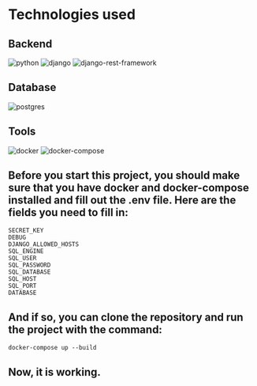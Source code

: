 <h1>Technologies used</h1>

<h2>Backend</h2>

![python](https://img.shields.io/badge/Python3-yellow?style=for-the-badge&logo=python)
![django](https://img.shields.io/badge/Django-00a328?style=for-the-badge&logo=django)
![django-rest-framework](https://img.shields.io/badge/DRF-c70d00?style=for-the-badge&logo=django)
<h2>Database</h2>

![postgres](https://img.shields.io/badge/Postgres-282438?style=for-the-badge&logo=postgresql)

<h2>Tools</h2>

![docker](https://img.shields.io/badge/Docker-160d91?style=for-the-badge&logo=Docker)
![docker-compose](https://img.shields.io/badge/Docker_compose-160d91?style=for-the-badge&logo=docker)

<h2>Before you start this project, you should make sure that you have docker and docker-compose installed and fill out the .env file. Here are the fields you need to fill in:</h2>

```
SECRET_KEY
DEBUG
DJANGO_ALLOWED_HOSTS
SQL_ENGINE
SQL_USER
SQL_PASSWORD
SQL_DATABASE
SQL_HOST
SQL_PORT
DATABASE
```

<h2> And if so, you can clone the repository and run the project with the command:</h2>

```
docker-compose up --build
```
<h2>Now, it is working.</h2>